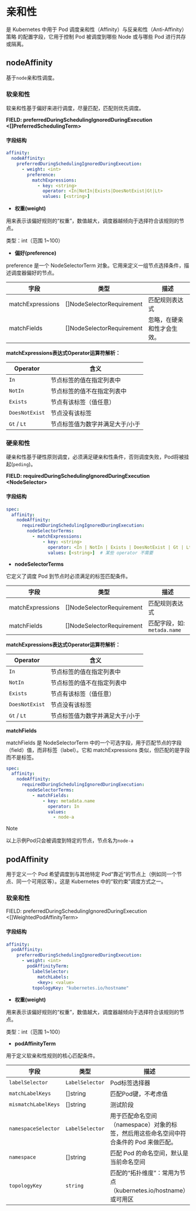 # 亲和性

是 Kubernetes 中用于 Pod 调度亲和性（Affinity）与反亲和性（Anti-Affinity）策略 的配置字段，它用于控制 Pod 被调度到哪些 Node 或与哪些 Pod 进行共存或隔离。

## nodeAffinity

基于`node`亲和性调度。

### 软亲和性

软亲和性基于偏好来进行调度，尽量匹配，匹配则优先调度。

**FIELD: preferredDuringSchedulingIgnoredDuringExecution <[]PreferredSchedulingTerm>**

#### 字段结构

```yaml
affinity:
  nodeAffinity:
    preferredDuringSchedulingIgnoredDuringExecution:
      - weight: <int>
        preference:
          matchExpressions:
            - key: <string>
              operator: <In|NotIn|Exists|DoesNotExist|Gt|Lt>
              values: [<string>]
```

- **权重(weight)**

用来表示该偏好规则的“权重”，数值越大，调度器越倾向于选择符合该规则的节点。

类型：int（范围 1~100）

- **偏好(preference)**

preference 是一个 NodeSelectorTerm 对象。它用来定义一组节点选择条件，描述调度器偏好的节点。

|字段|类型|描述|
|----|----|----|
|matchExpressions|[]NodeSelectorRequirement|匹配规则表达式|
|matchFields|[]NodeSelectorRequirement|忽略，在硬亲和性才会生效。|

**matchExpressions表达式Operator运算符解析：**

| Operator       | 含义               |
| -------------- | ---------------- |
| `In`           | 节点标签的值在指定列表中     |
| `NotIn`        | 节点标签的值不在指定列表中    |
| `Exists`       | 节点有该标签（值任意）      |
| `DoesNotExist` | 节点没有该标签          |
| `Gt` / `Lt`    | 节点标签值为数字并满足大于/小于 |

### 硬亲和性

硬亲和性基于硬性原则调度，必须满足硬亲和性条件，否则调度失败，Pod将被挂起(`peding`)。

**FIELD: requiredDuringSchedulingIgnoredDuringExecution \<NodeSelector>**

#### 字段结构

```yaml
spec:
  affinity:
    nodeAffinity:
      requiredDuringSchedulingIgnoredDuringExecution:
        nodeSelectorTerms:
          - matchExpressions:
              - key: <string>
                operator: <In | NotIn | Exists | DoesNotExist | Gt | Lt>
                values: [<string>]  # 某些 operator 不需要
```

- **nodeSelectorTerms**

它定义了调度 Pod 到节点时必须满足的标签匹配条件。

|字段|类型|描述|
|----|----|----|
|matchExpressions|[]NodeSelectorRequirement|匹配规则表达式|
|matchFields|[]NodeSelectorRequirement|匹配字段，如: `metada.name`|

**matchExpressions表达式Operator运算符解析：**

| Operator       | 含义               |
| -------------- | ---------------- |
| `In`           | 节点标签的值在指定列表中     |
| `NotIn`        | 节点标签的值不在指定列表中    |
| `Exists`       | 节点有该标签（值任意）      |
| `DoesNotExist` | 节点没有该标签          |
| `Gt` / `Lt`    | 节点标签值为数字并满足大于/小于 |

**matchFields**

matchFields 是 NodeSelectorTerm 中的一个可选字段，用于匹配节点的字段（field）值，而非标签（label）。它和 matchExpressions 类似，但匹配的是字段而不是标签。

```yaml
spec:
  affinity:
    nodeAffinity:
      requiredDuringSchedulingIgnoredDuringExecution:
        nodeSelectorTerms:
          - matchFields:
              - key: metadata.name
                operator: In
                values:
                  - node-a
```

> [!NOTE]
> 以上示例Pod只会被调度到特定的节点，节点名为`node-a`

## podAffinity

用于定义一个 Pod 希望调度到与其他特定 Pod“靠近”的节点上（例如同一个节点、同一个可用区等）。这是 Kubernetes 中的“软约束”调度方式之一。

### 软亲和性

FIELD: preferredDuringSchedulingIgnoredDuringExecution <[]WeightedPodAffinityTerm>

#### 字段结构

```yaml
affinity:
  podAffinity:
    preferredDuringSchedulingIgnoredDuringExecution:
      - weight: <int>
        podAffinityTerm:
          labelSelector:
            matchLabels:
            <key>: <value>
          topologyKey: "kubernetes.io/hostname"
```

- **权重(weight)**

用来表示该偏好规则的“权重”，数值越大，调度器越倾向于选择符合该规则的节点。

类型：int（范围 1~100）

- **podAffinityTerm**

用于定义软亲和性规则的核心匹配条件。

|字段|类型|描述|
|----|----|----|
|`labelSelector`|`LabelSelector`|Pod标签选择器|
|`matchLabelKeys`|[]string|匹配Pod键，不考虑值|
|`mismatchLabelKeys`|[]string|测试阶段|
|`namespaceSelector`|`LabelSelector`|用于匹配命名空间（namespace）对象的标签，然后用这些命名空间中符合条件的 Pod 来做匹配。|
|`namespace`|[]string|匹配 Pod 的命名空间，默认是当前命名空间|
|`topologyKey`|`string`|匹配的“拓扑维度”：常用为节点（kubernetes.io/hostname）或可用区|
